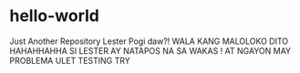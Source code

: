 # hello-world
Just Another Repository
Lester Pogi daw?!
WALA KANG MALOLOKO DITO HAHAHHAHHA
SI LESTER AY NATAPOS NA SA WAKAS !
AT NGAYON MAY PROBLEMA ULET
TESTING TRY
